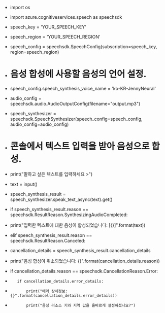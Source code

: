 - import os
- import azure.cognitiveservices.speech as speechsdk

- speech_key = 'YOUR_SPEECH_KEY'
- speech_region = 'YOUR_SPEECH_REGION'

- speech_config = speechsdk.SpeechConfig(subscription=speech_key, region=speech_region)

- # 음성 합성에 사용할 음성의 언어 설정.
- speech_config.speech_synthesis_voice_name = 'ko-KR-JennyNeural'

- audio_config = speechsdk.audio.AudioOutputConfig(filename="output.mp3")


- speech_synthesizer = speechsdk.SpeechSynthesizer(speech_config=speech_config, audio_config=audio_config)

- # 콘솔에서 텍스트 입력을 받아 음성으로 합성.
- print("말하고 싶은 텍스트를 입력하세요 >")
- text = input()

- speech_synthesis_result = speech_synthesizer.speak_text_async(text).get()

- if speech_synthesis_result.reason == speechsdk.ResultReason.SynthesizingAudioCompleted:
-    print("입력한 텍스트에 대한 음성이 합성되었습니다: [{}]".format(text))
- elif speech_synthesis_result.reason == speechsdk.ResultReason.Canceled:
-    cancellation_details = speech_synthesis_result.cancellation_details
-    print("음성 합성이 취소되었습니다: {}".format(cancellation_details.reason))
-    if cancellation_details.reason == speechsdk.CancellationReason.Error:
-        if cancellation_details.error_details:
-            print("에러 상세정보: {}".format(cancellation_details.error_details))
-            print("음성 리소스 키와 지역 값을 올바르게 설정하셨나요?")
